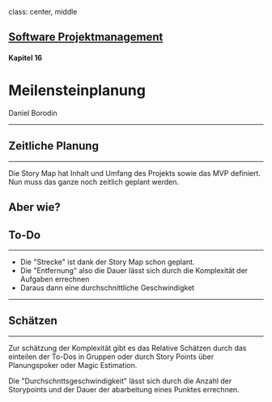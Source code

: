 class: center, middle

## [Software Projektmanagement](index.html)

#### Kapitel 16

# Meilensteinplanung

Daniel Borodin

---
## Zeitliche Planung
***
Die Story Map hat Inhalt und Umfang des Projekts sowie das MVP definiert. Nun muss das ganze noch zeitlich geplant werden.

Aber wie?
---
## To-Do
***
 - Die "Strecke" ist dank der Story Map schon geplant.
 - Die "Entfernung" also die Dauer lässt sich durch die Komplexität der Aufgaben errechnen
 - Daraus dann eine durchschnittliche Geschwindigket
---
## Schätzen
***
Zur schätzung der Komplexität gibt es das Relative Schätzen durch das einteilen der To-Dos in Gruppen oder durch Story Points über Planungspoker oder Magic Estimation.

Die "Durchschnttsgeschwindigkeit" lässt sich durch die Anzahl der Storypoints und der Dauer der abarbeitung eines Punktes errechnen.